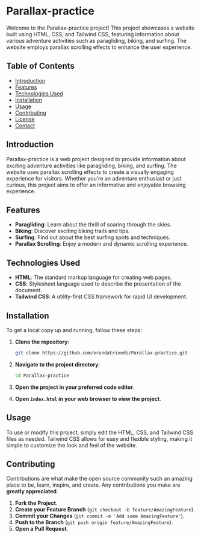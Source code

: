 
# Parallax-practice

Welcome to the Parallax-practice project! This project showcases a website built using HTML, CSS, and Tailwind CSS, featuring information about various adventure activities such as paragliding, biking, and surfing. The website employs parallax scrolling effects to enhance the user experience.

## Table of Contents

- [Introduction](#introduction)
- [Features](#features)
- [Technologies Used](#technologies-used)
- [Installation](#installation)
- [Usage](#usage)
- [Contributing](#contributing)
- [License](#license)
- [Contact](#contact)

## Introduction

Parallax-practice is a web project designed to provide information about exciting adventure activities like paragliding, biking, and surfing. The website uses parallax scrolling effects to create a visually engaging experience for visitors. Whether you're an adventure enthusiast or just curious, this project aims to offer an informative and enjoyable browsing experience.

## Features

- **Paragliding**: Learn about the thrill of soaring through the skies.
- **Biking**: Discover exciting biking trails and tips.
- **Surfing**: Find out about the best surfing spots and techniques.
- **Parallax Scrolling**: Enjoy a modern and dynamic scrolling experience.

## Technologies Used

- **HTML**: The standard markup language for creating web pages.
- **CSS**: Stylesheet language used to describe the presentation of the document.
- **Tailwind CSS**: A utility-first CSS framework for rapid UI development.

## Installation

To get a local copy up and running, follow these steps:

1. **Clone the repository**:
   ```sh
   git clone https://github.com/vrundatrivedi/Parallax-practice.git
   ```

2. **Navigate to the project directory**:
   ```sh
   cd Parallax-practice
   ```

3. **Open the project in your preferred code editor**.

4. **Open `index.html` in your web browser to view the project**.

## Usage

To use or modify this project, simply edit the HTML, CSS, and Tailwind CSS files as needed. Tailwind CSS allows for easy and flexible styling, making it simple to customize the look and feel of the website.

## Contributing

Contributions are what make the open source community such an amazing place to be, learn, inspire, and create. Any contributions you make are **greatly appreciated**.

1. **Fork the Project**.
2. **Create your Feature Branch** (`git checkout -b feature/AmazingFeature`).
3. **Commit your Changes** (`git commit -m 'Add some AmazingFeature'`).
4. **Push to the Branch** (`git push origin feature/AmazingFeature`).
5. **Open a Pull Request**.
